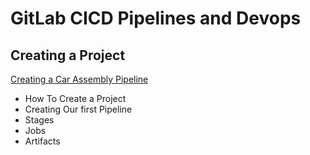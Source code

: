 # GitLab CICD Pipelines and Devops



## Creating a Project
[Creating a Car Assembly Pipeline](<Car-Assembly-Pipeline/README.md>)
- How To Create a Project
- Creating Our first Pipeline
- Stages
- Jobs
- Artifacts

